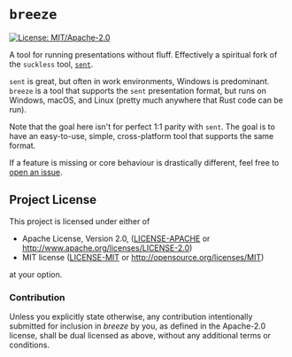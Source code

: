 # `breeze`
[![License: MIT/Apache-2.0](https://img.shields.io/badge/license-MIT%2FApache--2.0-blue.svg)](LICENSE-MIT)

A tool for running presentations without fluff. Effectively a spiritual fork of the `suckless` tool,
[`sent`](https://tools.suckless.org/sent/).

`sent` is great, but often in work environments, Windows is predominant. `breeze` is a tool that supports
the `sent` presentation format, but runs on Windows, macOS, and Linux (pretty much anywhere that Rust code
can be run).

Note that the goal here isn't for perfect 1:1 parity with `sent`. The goal is to have an easy-to-use, simple,
cross-platform tool that supports the same format.

If a feature is missing or core behaviour is drastically different, feel free to
[open an issue](https://github.com/zedseven/breeze/issues).

## Project License
This project is licensed under either of

- Apache License, Version 2.0, ([LICENSE-APACHE](LICENSE-APACHE) or
  http://www.apache.org/licenses/LICENSE-2.0)
- MIT license ([LICENSE-MIT](LICENSE-MIT) or
  http://opensource.org/licenses/MIT)

at your option.

### Contribution
Unless you explicitly state otherwise, any contribution intentionally submitted
for inclusion in *breeze* by you, as defined in the Apache-2.0 license,
shall be dual licensed as above, without any additional terms or conditions.
